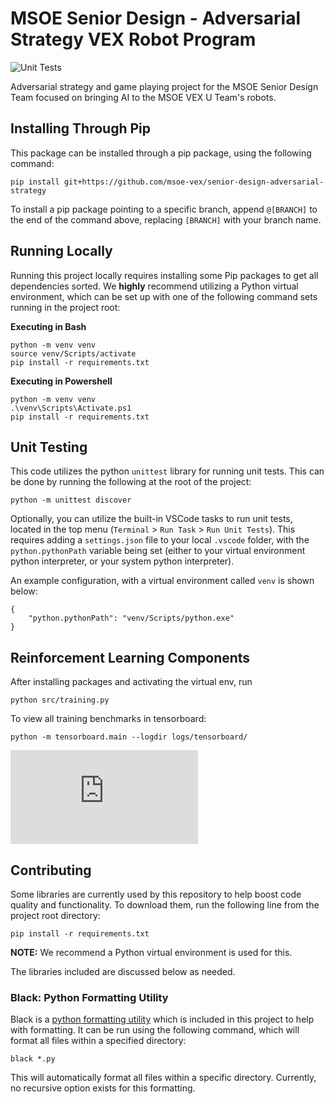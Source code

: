 # MSOE Senior Design - Adversarial Strategy VEX Robot Program
![Unit Tests](https://github.com/msoe-vex/senior-design-adversarial-strategy/actions/workflows/test-runner.yml/badge.svg)

Adversarial strategy and game playing project for the MSOE Senior Design Team focused on bringing AI to the MSOE VEX U Team's robots.

## Installing Through Pip
This package can be installed through a pip package, using the following command:

```
pip install git+https://github.com/msoe-vex/senior-design-adversarial-strategy
```

To install a pip package pointing to a specific branch, append `@[BRANCH]` to the end of the command above, replacing `[BRANCH]` with your branch name.

## Running Locally
Running this project locally requires installing some Pip packages to get all dependencies sorted. We **highly** recommend utilizing a Python virtual environment, which can be set up with one of the following command sets running in the project root:

**Executing in Bash**
```
python -m venv venv
source venv/Scripts/activate
pip install -r requirements.txt
```

**Executing in Powershell**
```
python -m venv venv
.\venv\Scripts\Activate.ps1
pip install -r requirements.txt
```

## Unit Testing
This code utilizes the python `unittest` library for running unit tests. This can be done by running the following at the root of the project:

```
python -m unittest discover
```

Optionally, you can utilize the built-in VSCode tasks to run unit tests, located in the top menu (`Terminal` > `Run Task` > `Run Unit Tests`). This requires adding a `settings.json` file to your local `.vscode` folder, with the `python.pythonPath` variable being set (either to your virtual environment python interpreter, or your system python interpreter).

An example configuration, with a virtual environment called `venv` is shown below:

```
{
    "python.pythonPath": "venv/Scripts/python.exe"
}
```

## Reinforcement Learning Components
After installing packages and activating the virtual env, run
```
python src/training.py
```
To view all training benchmarks in tensorboard:
```
python -m tensorboard.main --logdir logs/tensorboard/
```
![Interpret results here](https://stable-baselines3.readthedocs.io/en/master/common/logger.html?highlight=eval#eval)

## Contributing

Some libraries are currently used by this repository to help boost code quality and functionality. To download them, run the following line from the project root directory:

```
pip install -r requirements.txt
```

**NOTE:** We recommend a Python virtual environment is used for this.

The libraries included are discussed below as needed.

### Black: Python Formatting Utility
Black is a [python formatting utility](https://pypi.org/project/black/) which is included in this project to help with formatting. It can be run using the following command, which will format all files within a specified directory:

```
black *.py
```

This will automatically format all files within a specific directory. Currently, no recursive option exists for this formatting.

